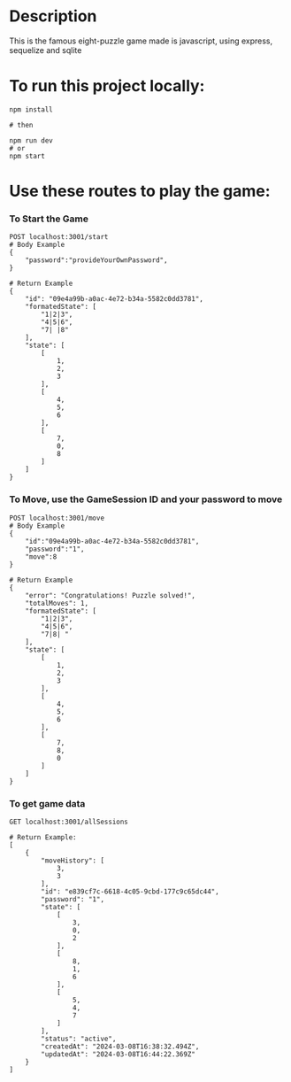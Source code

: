 # Description
This is the famous eight-puzzle game made is javascript, using express, sequelize and sqlite

# To run this project locally:

```
npm install

# then

npm run dev
# or
npm start
```
# Use these routes to play the game:

### To Start the Game
```
POST localhost:3001/start
# Body Example
{
	"password":"provideYourOwnPassword",
}

# Return Example 
{
	"id": "09e4a99b-a0ac-4e72-b34a-5582c0dd3781",
	"formatedState": [
		"1|2|3",
		"4|5|6",
		"7| |8"
	],
	"state": [
		[
			1,
			2,
			3
		],
		[
			4,
			5,
			6
		],
		[
			7,
			0,
			8
		]
	]
}
```
### To Move, use the GameSession ID and your password to move
```
POST localhost:3001/move
# Body Example
{
	"id":"09e4a99b-a0ac-4e72-b34a-5582c0dd3781",
	"password":"1",
	"move":8
}

# Return Example
{
	"error": "Congratulations! Puzzle solved!",
	"totalMoves": 1,
	"formatedState": [
		"1|2|3",
		"4|5|6",
		"7|8| "
	],
	"state": [
		[
			1,
			2,
			3
		],
		[
			4,
			5,
			6
		],
		[
			7,
			8,
			0
		]
	]
}
```
### To get game data
```
GET localhost:3001/allSessions

# Return Example:
[
	{
		"moveHistory": [
			3,
			3
		],
		"id": "e839cf7c-6618-4c05-9cbd-177c9c65dc44",
		"password": "1",
		"state": [
			[
				3,
				0,
				2
			],
			[
				8,
				1,
				6
			],
			[
				5,
				4,
				7
			]
		],
		"status": "active",
		"createdAt": "2024-03-08T16:38:32.494Z",
		"updatedAt": "2024-03-08T16:44:22.369Z"
	}
]

```
